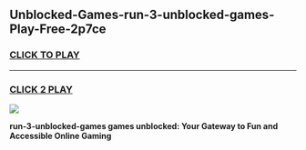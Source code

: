 
## Unblocked-Games-run-3-unblocked-games-Play-Free-2p7ce
<h3>
<a href="https://premium76.site?title=run-3-unblocked-games&ref=19M">CLICK TO PLAY</a></h3>
<hr>

<h3>
<a href="https://premium76.site?title=run-3-unblocked-games&ref=19M">CLICK 2 PLAY</a>
  
</h3>

<a href="https://premium76.site?title=run-3-unblocked-games&ref=19M"><img src="https://clearcache.store/games.png"></a>


**run-3-unblocked-games games unblocked: Your Gateway to Fun and Accessible Online Gaming**
